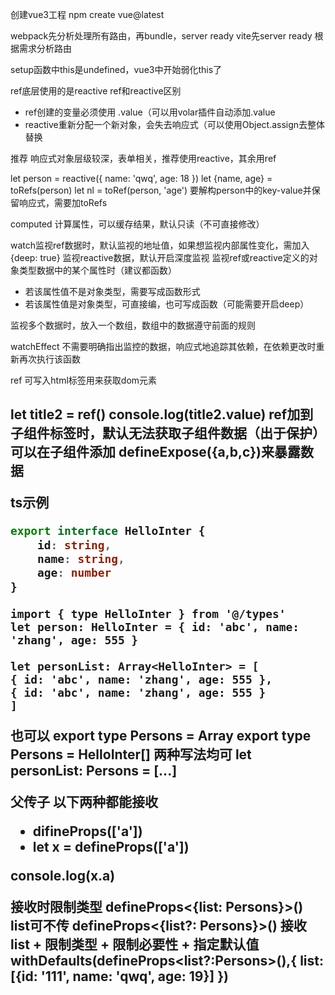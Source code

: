 创建vue3工程
npm create vue@latest

webpack先分析处理所有路由，再bundle，server ready
vite先server ready 根据需求分析路由

setup函数中this是undefined，vue3中开始弱化this了

ref底层使用的是reactive
ref和reactive区别

- ref创建的变量必须使用 .value（可以用volar插件自动添加.value
- reactive重新分配一个新对象，会失去响应式（可以使用Object.assign去整体替换

推荐
响应式对象层级较深，表单相关，推荐使用reactive，其余用ref

let person = reactive({
name: 'qwq',
age: 18
})
let {name, age} = toRefs(person)
let nl = toRef(person, 'age')
要解构person中的key-value并保留响应式，需要加toRefs

computed 计算属性，可以缓存结果，默认只读（不可直接修改）

watch监视ref数据时，默认监视的地址值，如果想监视内部属性变化，需加入 {deep: true}
监视reactive数据，默认开启深度监视
监视ref或reactive定义的对象类型数据中的某个属性时（建议都函数）

- 若该属性值不是对象类型，需要写成函数形式
- 若该属性值是对象类型，可直接编，也可写成函数（可能需要开启deep）

监视多个数据时，放入一个数组，数组中的数据遵守前面的规则

watchEffect 不需要明确指出监控的数据，响应式地追踪其依赖，在依赖更改时重新再次执行该函数

ref 可写入html标签用来获取dom元素
<h2 ref="title2"><h2/>
let title2 = ref()
console.log(title2.value)
ref加到子组件标签时，默认无法获取子组件数据（出于保护）
可以在子组件添加 defineExpose({a,b,c})来暴露数据

ts示例
```typescript
export interface HelloInter {
    id: string,
    name: string,
    age: number
}
```

```vue
import { type HelloInter } from '@/types'
let person: HelloInter = { id: 'abc', name: 'zhang', age: 555 }

let personList: Array<HelloInter> = [
{ id: 'abc', name: 'zhang', age: 555 },
{ id: 'abc', name: 'zhang', age: 555 }
]
```

也可以
export type Persons = Array<HelloInter>
export type Persons = HelloInter[]
两种写法均可
let personList: Persons = [...]


父传子
<Person a="haha">
以下两种都能接收

- difineProps(['a'])
- let x = defineProps(['a'])

console.log(x.a)

接收时限制类型
defineProps<{list: Persons}>()
list可不传
defineProps<{list?: Persons}>()
接收list + 限制类型 + 限制必要性 + 指定默认值
withDefaults(defineProps<list?:Persons>(),{
list: [{id: '111', name: 'qwq', age: 19}]
})

